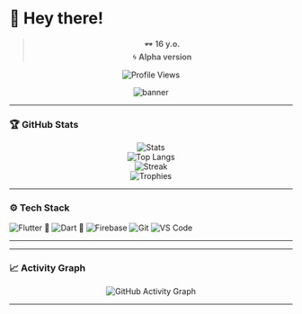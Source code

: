 # 🦋 Hey there!

<div align="center">

> 🕶️ **16 y.o.**  
> 🌀 **Alpha version**  

![Profile Views](https://komarev.com/ghpvc/?username=Netall0&color=blueviolet&style=flat-square)

![banner](https://github.com/Netall0/Netall0/assets/113532176/3b1d4b44-6a21-4538-a6ec-2ba2a7c53f63)

</div>

---

### 🏆 GitHub Stats

<div align="center">

![Stats](https://github-readme-stats.vercel.app/api?username=Netall0&show_icons=true&theme=transparent&hide_title=true)  
![Top Langs](https://github-readme-stats.vercel.app/api/top-langs/?username=Netall0&layout=compact&theme=transparent)  
![Streak](https://streak-stats.demolab.com?user=Netall0&theme=transparent)  
![Trophies](https://github-profile-trophy.vercel.app/?username=Netall0&theme=onedark&no-frame=true&no-bg=true&margin-w=5)

</div>

---


### ⚙️ Tech Stack

![Flutter 🦋](https://img.shields.io/badge/Flutter-02569B?style=for-the-badge&logo=flutter&logoColor=white)
![Dart 🧩](https://img.shields.io/badge/Dart-0175C2?style=for-the-badge&logo=dart&logoColor=white)
![Firebase](https://img.shields.io/badge/Firebase-FFCA28?style=for-the-badge&logo=firebase&logoColor=black)
![Git](https://img.shields.io/badge/Git-F05032?style=for-the-badge&logo=git&logoColor=white)
![VS Code](https://img.shields.io/badge/VS%20Code-007ACC?style=for-the-badge&logo=visualstudiocode&logoColor=white)

---



---

### 📈 Activity Graph

<div align="center">

![GitHub Activity Graph](https://github-readme-activity-graph.vercel.app/graph?username=Netall0&theme=github-compact&hide_border=true)

</div>

---
